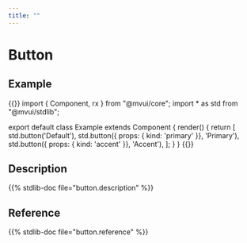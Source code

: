 ```yaml
---
title: ""
---
```


# Button

## Example

{{<codeview>}}
import { Component, rx } from "@mvui/core";
import * as std from "@mvui/stdlib";

export default class Example extends Component {
  render() {
    return [
      std.button('Default'),
      std.button({ props: { kind: 'primary' }}, 'Primary'),
      std.button({ props: { kind: 'accent' }}, 'Accent'),
    ];
  }
}
{{</codeview>}}

## Description

{{% stdlib-doc file="button.description" %}}

## Reference

{{% stdlib-doc file="button.reference" %}}
